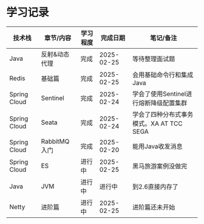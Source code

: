 # 学习记录

<!-- more -->

| 技术栈       | 章节/内容     | 学习程度 | 完成日期   | 笔记/备注                                |
| ------------ | ------------- | -------- | ---------- | ---------------------------------------- |
| Java         | 反射&动态代理 | 完成     | 2025-02-25 | 等待整理面试题                           |
| Redis        | 基础篇        | 完成     | 2025-02-25 | 会用基础命令行和集成Java                 |
| Spring Cloud | Sentinel      | 完成     | 2025-02-24 | 学会了使用Sentinel进行熔断降级配置集群   |
| Spring Cloud | Seata         | 完成     | 2025-02-24 | 学会了四种分布式事务模式。XA AT TCC SEGA |
| Spring Cloud | RabbitMQ 入门 | 完成     | 2025-02-20 | 能用Java收发消息                         |
| Spring Cloud | ES            | 进行中   | 2025-02-25 | 黑马旅游案例没做完                       |
| Java         | JVM           | 进行中   | 进行中     | 到2.6直接内存了                          |
| Netty        | 进阶篇        | 进行中   | 2025-02-25 | 进阶篇还未开始                           |

